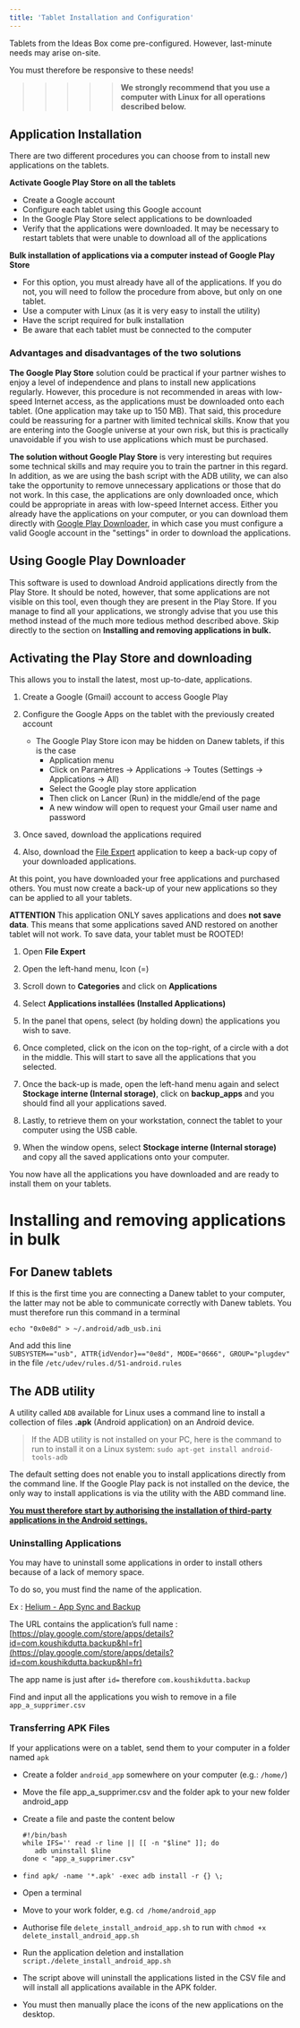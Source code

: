 ```yaml
---
title: 'Tablet Installation and Configuration'
---
```


Tablets from the Ideas Box come pre-configured. However, last-minute needs may arise on-site. 

You must therefore be responsive to these needs!

>>>>>**We strongly recommend that you use a computer with Linux for all operations described below.**

## Application Installation

There are two different procedures you can choose from to install new applications on the tablets.

**Activate Google Play Store on all the tablets**

* Create a Google account
* Configure each tablet using this Google account
* In the Google Play Store select applications to be downloaded
* Verify that the applications were downloaded.  It may be necessary to restart tablets that were unable to download all of the applications

**Bulk installation of applications via a computer instead of Google Play Store**

* For this option, you must already have all of the applications.  If you do not, you will need to follow the procedure from above, but only on one tablet.
* Use a computer with Linux \(as it is very easy to install the utility\)
* Have the script required for bulk installation 
* Be aware that each tablet must be connected to the computer

### Advantages and disadvantages of the two solutions

**The Google Play Store** solution could be practical if your partner wishes to enjoy a level of independence and plans to install new applications regularly. However, this procedure is not recommended in areas with low-speed Internet access, as the applications must be downloaded onto each tablet. \(One application may take up to 150 MB\). That said, this procedure could be reassuring for a partner with limited technical skills. Know that you are entering into the Google universe at your own risk, but this is practically unavoidable if you wish to use applications which must be purchased.

**The solution without Google Play Store** is very interesting but requires some technical skills and may require you to train the partner in this regard. In addition, as we are using the bash script with the ADB utility, we can also take the opportunity to remove unnecessary applications or those that do not work. In this case, the applications are only downloaded once, which could be appropriate in areas with low-speed Internet access. Either you already have the applications on your computer, or you can download them directly with [Google Play Downloader](http://codingteam.net/pro%20ject/googleplaydownloader), in which case you must configure a valid Google account in the "settings" in order to download the applications.

## Using Google Play Downloader

This software is used to download Android applications directly from the Play Store. It should be noted, however, that some applications are not visible on this tool, even though they are present in the Play Store. If you manage to find all your applications, we strongly advise that you use this method instead of the much more tedious method described above. Skip directly to the section on **Installing and removing applications in bulk.**

## Activating the Play Store and downloading

This allows you to install the latest, most up-to-date, applications.

1. Create a Google (Gmail) account to access Google Play
2. Configure the Google Apps on the tablet with the previously created account

   * The Google Play Store icon may be hidden on Danew tablets, if this is the case
     * Application menu
     * Click on Paramètres -&gt; Applications -&gt; Toutes \(Settings -&gt; Applications -&gt; All\)
     * Select the Google play store application
     * Then click on Lancer \(Run\) in the middle/end of the page
     * A new window will open to request your Gmail user name and password

3. Once saved, download the applications required

4. Also, download the [File Expert](https://play.google.com/store/apps/details?id=xcxin.filexpert) application to keep a back-up copy of your downloaded applications.

At this point, you have downloaded your free applications and purchased others. You must now create a back-up of your new applications so they can be applied to all your tablets.

**ATTENTION** This application ONLY saves applications and does **not save data**. This means that some applications saved AND restored on another tablet will not work. To save data, your tablet must be ROOTED!

1. Open **File Expert**

2. Open the left-hand menu, Icon \(=\)

3. Scroll down to **Categories** and click on **Applications**

4. Select **Applications installées \(Installed Applications\)**

5. In the panel that opens, select \(by holding down\) the applications you wish to save.

6. Once completed, click on the icon on the top-right, of a circle with a dot in the middle. This will start to save all the applications that you selected.

7. Once the back-up is made, open the left-hand menu again and select **Stockage interne \(Internal storage\)**, click on **backup\_apps** and you should find all your applications saved.

8. Lastly, to retrieve them on your workstation, connect the tablet to your computer using the USB cable.

9. When the window opens, select **Stockage interne \(Internal storage\)** and copy all the saved applications onto your computer.

You now have all the applications you have downloaded and are ready to install them on your tablets.

# Installing and removing applications in bulk

## For Danew tablets

If this is the first time you are connecting a Danew tablet to your computer, the latter may not be able to communicate correctly with Danew tablets. You must therefore run this command in a terminal

```
echo "0x0e8d" > ~/.android/adb_usb.ini
```

And add this line  
`SUBSYSTEM=="usb", ATTR{idVendor}=="0e8d", MODE="0666", GROUP="plugdev"` in the file `/etc/udev/rules.d/51-android.rules`

## The ADB utility

A utility called  `ADB`  available for Linux uses a command line to install a collection of files **.apk** \(Android application\) on an Android device.

> If the ADB utility is not installed on your PC, here is the command to run to install it on a Linux system: `sudo apt-get install android-tools-adb`

The default setting does not enable you to install applications directly from the command line. If the Google Play pack is not installed on the device, the only way to install applications is via the utility with the ABD command line.

[**You must therefore start by authorising the installation of third-party applications in the Android settings.**](http://www.frandroid.com/comment-faire/lemultimedia/231266_autoriserlessourcesinconnues)

### Uninstalling Applications

You may have to uninstall some applications in order to install others because of a lack of memory space.

To do so, you must find the name of the application.

Ex : [Helium - App Sync and Backup](https://play.google.com/store/apps/details?id=com.koushikdutta.backup&hl=fr)

The URL contains the application’s full name : [https://play.google.com/store/apps/details?id=com.koushikdutta.backup&hl=fr](https://play.google.com/store/apps/details?id=com.koushikdutta.backup&hl=fr)

The app name is just after `id=` therefore `com.koushikdutta.backup`

Find and input all the applications you wish to remove in a file  `app_a_supprimer.csv`

### Transferring APK Files

If your applications were on a tablet, send them to your computer in a folder named `apk`

* Create a folder  `android_app`  somewhere on your computer \(e.g.:  `/home/`\)
* Move the file  app\_a\_supprimer.csv  and the folder  apk  to your new folder  android\_app
* Create a file  and paste the content below

  ```
  #!/bin/bash
  while IFS='' read -r line || [[ -n "$line" ]]; do
     adb uninstall $line
  done < "app_a_supprimer.csv"
  ```

* `find apk/ -name '*.apk' -exec adb install -r {} \;`

* Open a terminal

* Move to your work folder, e.g.  `cd /home/android_app`

* Authorise file `delete_install_android_app.sh` to run with  `chmod +x delete_install_android_app.sh`

* Run the application deletion and installation  `script./delete_install_android_app.sh`
* The script above will uninstall the applications listed in the CSV file and will install all applications available in the APK folder.
* You must then manually place the icons of the new applications on the desktop.



